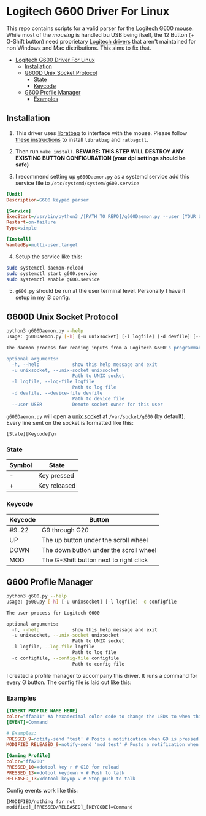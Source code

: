 # Logitech G600 Driver For Linux

This repo contains scripts for a valid parser for the [Logitech G600 mouse](https://www.amazon.com/Logitech-Gaming-Backlit-Programmable-Buttons/dp/B0086UK7IQ). While most of the *mousing* is handled bu USB being itself, the 12 Button (+ G-Shift button) need proprietary [Logitech drivers](https://www.logitechg.com/en-us/innovation/g-hub.html) that aren't maintained for non Windows and Mac distributions. This aims to fix that. 

- [Logitech G600 Driver For Linux](#logitech-g600-driver-for-linux)
  - [Installation](#installation)
  - [G600D Unix Socket Protocol](#g600d-unix-socket-protocol)
    - [State](#state)
    - [Keycode](#keycode)
  - [G600 Profile Manager](#g600-profile-manager)
    - [Examples](#examples)

## Installation

1. This driver uses [libratbag](https://github.com/libratbag/libratbag) to interface with the mouse. Please follow [these instructions](https://github.com/libratbag/libratbag/wiki/Installation) to install `libratbag` and `ratbagctl`.

2. Then run `make install`. **BEWARE: THIS STEP WILL DESTROY ANY EXISTING BUTTON CONFIGURATION (your dpi settings should be safe)**

3. I recommend setting up `g600Daemon.py` as a systemd service add this service file to `/etc/systemd/system/g600.service`

```ini
[Unit]
Description=G600 keypad parser

[Service]
ExecStart=/usr/bin/python3 /[PATH TO REPO]/g600Daemon.py --user [YOUR USERNAME HERE]
Restart=on-failure
Type=simple

[Install]
WantedBy=multi-user.target
```

4. Setup the service like this:

```bash
sudo systemctl daemon-reload
sudo systemctl start g600.service
sudo systemctl enable g600.service
```

5. `g600.py` should be run at the user terminal level. Personally I have it setup in my i3 config.

## G600D Unix Socket Protocol

```bash
python3 g600Daemon.py --help
usage: g600Daemon.py [-h] [-u unixsocket] [-l logfile] [-d devfile] [--user USER]

The daemon process for reading inputs from a Logitech G600's programmable buttons to a unix socket

optional arguments:
  -h, --help            show this help message and exit
  -u unixsocket, --unix-socket unixsocket
                        Path to UNIX socket
  -l logfile, --log-file logfile
                        Path to log file
  -d devfile, --device-file devfile
                        Path to device file
  --user USER           Demote socket owner for this user
```

`g600Daemon.py` will open a [unix socket](https://en.wikipedia.org/wiki/Unix_domain_socket#:~:text=A%20Unix%20domain%20socket%20or,the%20same%20host%20operating%20system.) at `/var/socket/g600` (by default). Every line sent on the socket is formatted like this:

```
[State][Keycode]\n
```

### State

| Symbol | State |
|-|-|
| - | Key pressed |
| + | Key released |

### Keycode

| Keycode | Button |
|-|-|
| #9..22 | G9 through G20 |
| UP | The up button under the scroll wheel |
| DOWN | The down button under the scroll wheel |
| MOD | The G-Shift button next to right click |

## G600 Profile Manager

```bash
python3 g600.py --help 
usage: g600.py [-h] [-u unixsocket] [-l logfile] -c configfile

The user process for Logitech G600

optional arguments:
  -h, --help            show this help message and exit
  -u unixsocket, --unix-socket unixsocket
                        Path to UNIX socket
  -l logfile, --log-file logfile
                        Path to log file
  -c configfile, --config-file configfile
                        Path to config file
```

I created a profile manager to accompany this driver. It runs a command for every G button. The config file is laid out like this:

### Examples

```ini
[INSERT PROFILE NAME HERE]
color="ffaa11" #A hexadecimal color code to change the LEDs to when this profile is selected
[EVENT]=Command

# Examples:
PRESSED_9=notify-send 'test' # Posts a notification when G9 is pressed
MODIFIED_RELEASED_9=notify-send 'mod test' # Posts a notification when G-Shift is down and G9 is released

[Gaming Profile]
color="ffa200"
PRESSED_10=xdotool key r # G10 for reload
PRESSED_13=xdotool keydown v # Push to talk
RELEASED_13=xdotool keyup v # Stop push to talk
```

Config events work like this:

```
[MODIFIED/nothing for not modified]_[PRESSED/RELEASED]_[KEYCODE]=Command
```